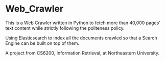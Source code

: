 # Web_Crawler
This is a Web Crawler written in Python to fetch more than 40,000 pages' text content while strictly following the politeness policy.

Using Elasticsearch to index all the documents crawled so that a Search Engine can be built on top of them.

A project from CS6200, Information Retrieval, at Northeastern University.
